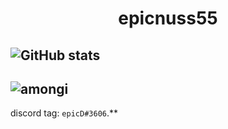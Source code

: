 <h1 align='center'>epicnuss55</h1>

![GitHub stats](https://github-readme-stats.vercel.app/api?username=epicnuss55&show_icons=true&count_private=true&theme=github_dark)
------------
![amongi](https://assets.stickpng.com/images/61d183263a856e0004c6334a.png)
------------
discord tag: `epicD#3606`.**
